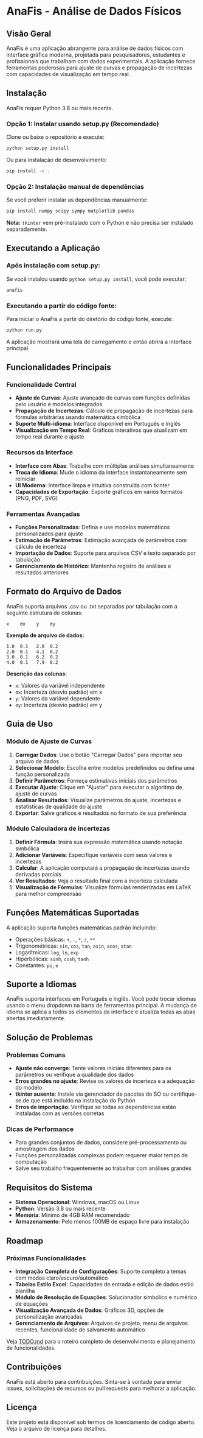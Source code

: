 # AnaFis - Análise de Dados Físicos

## Visão Geral

AnaFis é uma aplicação abrangente para análise de dados físicos com interface gráfica moderna, projetada para pesquisadores, estudantes e profissionais que trabalham com dados experimentais. A aplicação fornece ferramentas poderosas para ajuste de curvas e propagação de incertezas com capacidades de visualização em tempo real.

## Instalação

AnaFis requer Python 3.8 ou mais recente.

### Opção 1: Instalar usando setup.py (Recomendado)

Clone ou baixe o repositório e execute:

```bash
python setup.py install
```

Ou para instalação de desenvolvimento:

```bash
pip install -e .
```

### Opção 2: Instalação manual de dependências

Se você preferir instalar as dependências manualmente:

```bash
pip install numpy scipy sympy matplotlib pandas
```

**Nota:** `tkinter` vem pré-instalado com o Python e não precisa ser instalado separadamente.

## Executando a Aplicação

### Após instalação com setup.py:
Se você instalou usando `python setup.py install`, você pode executar:

```bash
anafis
```

### Executando a partir do código fonte:
Para iniciar o AnaFis a partir do diretório do código fonte, execute:

```bash
python run.py
```

A aplicação mostrará uma tela de carregamento e então abrirá a interface principal.

## Funcionalidades Principais

### Funcionalidade Central
- **Ajuste de Curvas**: Ajuste avançado de curvas com funções definidas pelo usuário e modelos integrados
- **Propagação de Incertezas**: Cálculo de propagação de incertezas para fórmulas arbitrárias usando matemática simbólica
- **Suporte Multi-idioma**: Interface disponível em Português e Inglês
- **Visualização em Tempo Real**: Gráficos interativos que atualizam em tempo real durante o ajuste

### Recursos da Interface
- **Interface com Abas**: Trabalhe com múltiplas análises simultaneamente
- **Troca de Idioma**: Mude o idioma da interface instantaneamente sem reiniciar
- **UI Moderna**: Interface limpa e intuitiva construída com tkinter
- **Capacidades de Exportação**: Exporte gráficos em vários formatos (PNG, PDF, SVG)

### Ferramentas Avançadas
- **Funções Personalizadas**: Defina e use modelos matemáticos personalizados para ajuste
- **Estimação de Parâmetros**: Estimação avançada de parâmetros com cálculo de incerteza
- **Importação de Dados**: Suporte para arquivos CSV e texto separado por tabulação
- **Gerenciamento de Histórico**: Mantenha registro de análises e resultados anteriores

## Formato do Arquivo de Dados

AnaFis suporta arquivos .csv ou .txt separados por tabulação com a seguinte estrutura de colunas:

```
x    σx    y    σy
```

**Exemplo de arquivo de dados:**
```
1.0  0.1   2.0  0.2
2.0  0.1   4.1  0.2
3.0  0.1   6.2  0.2
4.0  0.1   7.9  0.2
```

**Descrição das colunas:**
- `x`: Valores da variável independente
- `σx`: Incerteza (desvio padrão) em x
- `y`: Valores da variável dependente
- `σy`: Incerteza (desvio padrão) em y

## Guia de Uso

### Módulo de Ajuste de Curvas
1. **Carregar Dados**: Use o botão "Carregar Dados" para importar seu arquivo de dados
2. **Selecionar Modelo**: Escolha entre modelos predefinidos ou defina uma função personalizada
3. **Definir Parâmetros**: Forneça estimativas iniciais dos parâmetros
4. **Executar Ajuste**: Clique em "Ajustar" para executar o algoritmo de ajuste de curvas
5. **Analisar Resultados**: Visualize parâmetros do ajuste, incertezas e estatísticas de qualidade do ajuste
6. **Exportar**: Salve gráficos e resultados no formato de sua preferência

### Módulo Calculadora de Incertezas
1. **Definir Fórmula**: Insira sua expressão matemática usando notação simbólica
2. **Adicionar Variáveis**: Especifique variáveis com seus valores e incertezas
3. **Calcular**: A aplicação computará a propagação de incertezas usando derivadas parciais
4. **Ver Resultados**: Veja o resultado final com a incerteza calculada
5. **Visualização de Fórmulas**: Visualize fórmulas renderizadas em LaTeX para melhor compreensão

## Funções Matemáticas Suportadas

A aplicação suporta funções matemáticas padrão incluindo:
- Operações básicas: `+`, `-`, `*`, `/`, `**`
- Trigonométricas: `sin`, `cos`, `tan`, `asin`, `acos`, `atan`
- Logarítmicas: `log`, `ln`, `exp`
- Hiperbólicas: `sinh`, `cosh`, `tanh`
- Constantes: `pi`, `e`

## Suporte a Idiomas

AnaFis suporta interfaces em Português e Inglês. Você pode trocar idiomas usando o menu dropdown na barra de ferramentas principal. A mudança de idioma se aplica a todos os elementos da interface e atualiza todas as abas abertas imediatamente.

## Solução de Problemas

### Problemas Comuns
- **Ajuste não converge**: Tente valores iniciais diferentes para os parâmetros ou verifique a qualidade dos dados
- **Erros grandes no ajuste**: Revise os valores de incerteza e a adequação do modelo
- **tkinter ausente**: Instale via gerenciador de pacotes do SO ou certifique-se de que está incluído na instalação do Python
- **Erros de importação**: Verifique se todas as dependências estão instaladas com as versões corretas

### Dicas de Performance
- Para grandes conjuntos de dados, considere pré-processamento ou amostragem dos dados
- Funções personalizadas complexas podem requerer maior tempo de computação
- Salve seu trabalho frequentemente ao trabalhar com análises grandes

## Requisitos do Sistema

- **Sistema Operacional**: Windows, macOS ou Linux
- **Python**: Versão 3.8 ou mais recente
- **Memória**: Mínimo de 4GB RAM recomendado
- **Armazenamento**: Pelo menos 100MB de espaço livre para instalação

## Roadmap

### Próximas Funcionalidades
- **Integração Completa de Configurações**: Suporte completo a temas com modos claro/escuro/automático
- **Tabelas Estilo Excel**: Capacidades de entrada e edição de dados estilo planilha
- **Módulo de Resolução de Equações**: Solucionador simbólico e numérico de equações
- **Visualização Avançada de Dados**: Gráficos 3D, opções de personalização avançadas
- **Gerenciamento de Arquivos**: Arquivos de projeto, menu de arquivos recentes, funcionalidade de salvamento automático

Veja [TODO.md](TODO.md) para o roteiro completo de desenvolvimento e planejamento de funcionalidades.

## Contribuições

AnaFis está aberto para contribuições. Sinta-se à vontade para enviar issues, solicitações de recursos ou pull requests para melhorar a aplicação.

## Licença

Este projeto está disponível sob termos de licenciamento de código aberto. Veja o arquivo de licença para detalhes.
